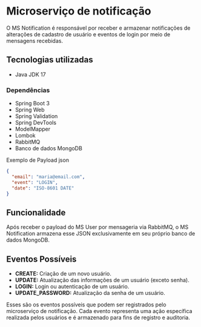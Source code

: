 # Microserviço de notificação
O MS Notification é responsável por receber e armazenar notificações de alterações de cadastro de usuário e eventos de login por meio de mensagens recebidas.
## Tecnologias utilizadas
- Java JDK 17

### Dependências
- Spring Boot 3
- Spring Web
- Spring Validation
- Spring DevTools
- ModelMapper
- Lombok
- RabbitMQ
- Banco de dados MongoDB

Exemplo de Payload
json
```json
{
  "email": "maria@email.com",
  "event": "LOGIN",
  "date": "ISO-8601 DATE"
}
````
## Funcionalidade
Após receber o payload do MS User por mensageria via RabbitMQ, o MS Notification armazena esse JSON exclusivamente em seu próprio banco de dados MongoDB.
## Eventos Possíveis

- **CREATE:** Criação de um novo usuário.
- **UPDATE:** Atualização das informações de um usuário (exceto senha).
- **LOGIN:** Login ou autenticação de um usuário.
- **UPDATE_PASSWORD:** Atualização da senha de um usuário.

Esses são os eventos possíveis que podem ser registrados pelo microserviço de notificação. Cada evento representa uma ação específica realizada pelos usuários e é armazenado para fins de registro e auditoria.
